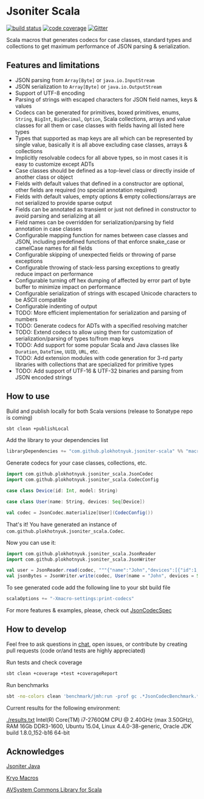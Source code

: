 # Jsoniter Scala 

[![build status](https://travis-ci.org/plokhotnyuk/jsoniter-scala.svg?branch=master)](https://travis-ci.org/plokhotnyuk/jsoniter-scala) [![code coverage](https://codecov.io/gh/plokhotnyuk/jsoniter-scala/branch/master/graph/badge.svg)](https://codecov.io/gh/plokhotnyuk/jsoniter-scala) [![Gitter](https://badges.gitter.im/Join%20Chat.svg)](https://gitter.im/plokhotnyuk/jsoniter-scala?utm_source=badge&utm_medium=badge&utm_campaign=pr-badge&utm_content=badge)

Scala macros that generates codecs for case classes, standard types and collections
to get maximum performance of JSON parsing & serialization.

## Features and limitations
- JSON parsing from `Array[Byte]` or `java.io.InputStream`
- JSON serialization to `Array[Byte]` or `java.io.OutputStream`
- Support of UTF-8 encoding
- Parsing of strings with escaped characters for JSON field names, keys & values 
- Codecs can be generated for primitives, boxed primitives, enums, `String`, `BigInt`, `BigDecimal`, `Option`, Scala collections, 
  arrays and value classes for all them or case classes with fields having all listed here types 
- Types that supported as map keys are all which can be represented by single value, basically it is all above excluding case classes, arrays & collections  
- Implicitly resolvable codecs for all above types, so in most cases it is easy to customize except ADTs
- Case classes should be defined as a top-level class or directly inside of another class or object
- Fields with default values that defined in a constructor are optional, other fields are required (no special annotation required)
- Fields with default values, empty options & empty collections/arrays are not serialized to provide sparse output 
- Fields can be annotated as transient or just not defined in constructor to avoid parsing and serializing at all 
- Field names can be overridden for serialization/parsing by field annotation in case classes
- Configurable mapping function for names between case classes and JSON, including predefined functions of that enforce snake_case or camelCase names for all fields
- Configurable skipping of unexpected fields or throwing of parse exceptions
- Configurable throwing of stack-less parsing exceptions to greatly reduce impact on performance  
- Configurable turning off hex dumping of affected by error part of byte buffer to minimize impact on performance
- Configurable serialization of strings with escaped Unicode characters to be ASCII compatible
- Configurable indenting of output
- TODO: More efficient implementation for serialization and parsing of numbers 
- TODO: Generate codecs for ADTs with a specified resolving matcher
- TODO: Extend codecs to allow using them for customization of serialization/parsing of types to/from map keys
- TODO: Add support for some popular Scala and Java classes like `Duration`, `DateTime`, `UUID`, `URL`, etc.
- TODO: Add extension modules with code generation for 3-rd party libraries with collections that are specialized for primitive types
- TODO: Add support of UTF-16 & UTF-32 binaries and parsing from JSON encoded strings

## How to use

Build and publish locally for both Scala versions (release to Sonatype repo is coming)

```sh
sbt clean +publishLocal
```

Add the library to your dependencies list

```sbt
libraryDependencies += "com.github.plokhotnyuk.jsoniter-scala" %% "macros" % "0.1-SNAPSHOT"
```

Generate codecs for your case classes, collections, etc.
    
```scala
import com.github.plokhotnyuk.jsoniter_scala.JsonCodec
import com.github.plokhotnyuk.jsoniter_scala.CodecConfig

case class Device(id: Int, model: String)

case class User(name: String, devices: Seq[Device])

val codec = JsonCodec.materialize[User](CodecConfig())
```

That's it! You have generated an instance of `com.github.plokhotnyuk.jsoniter_scala.Codec`.

Now you can use it:

```scala
import com.github.plokhotnyuk.jsoniter_scala.JsonReader
import com.github.plokhotnyuk.jsoniter_scala.JsonWriter

val user = JsonReader.read(codec, """{"name":"John","devices":[{"id":1,model:"HTC One X"}]}""".getBytes("UTF-8"))
val jsonBytes = JsonWriter.write(codec, User(name = "John", devices = Seq(Device(id = 2, model = "iPhone X"))))
```

To see generated code add the following line to your sbt build file

```sbt
scalaOptions += "-Xmacro-settings:print-codecs"
```

For more features & examples, please, check out
[JsonCodecSpec](https://github.com/plokhotnyuk/jsoniter-scala/blob/master/macros/src/test/scala/com/github/plokhotnyuk/jsoniter_scala/JsonCodecSpec.scala)


## How to develop

Feel free to ask questions in [chat](https://gitter.im/plokhotnyuk/jsoniter-scala), open issues, or contribute by creating pull requests (code or/and tests are highly appreciated)

Run tests and check coverage

```sh
sbt clean +coverage +test +coverageReport
```

Run benchmarks

```sh
sbt -no-colors clean 'benchmark/jmh:run -prof gc .*JsonCodecBenchmark.*' >results.txt
```

Current results for the following environment:

[./results.txt](https://github.com/plokhotnyuk/jsoniter-scala/blob/master/results.txt) Intel(R) Core(TM) i7-2760QM CPU @ 2.40GHz (max 3.50GHz), RAM 16Gb DDR3-1600, Ubuntu 15.04, Linux 4.4.0-38-generic, Oracle JDK build 1.8.0_152-b16 64-bit


## Acknowledges

[Jsoniter Java](https://github.com/json-iterator/java)

[Kryo Macros](https://github.com/evolution-gaming/kryo-macros)

[AVSystem Commons Library for Scala](https://github.com/AVSystem/scala-commons)
